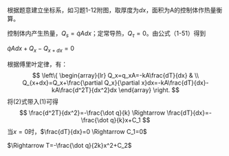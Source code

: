 根据题意建立坐标系，如习题1-12附图，取厚度为$dx$，面积为A的控制体作热量衡算。

控制体内产生热量，$Q_s=\dot{q}Adx$；定常导热，$Q_{\tau}=0$。由公式（1-51）得到

$\dot{q}Adx+Q_x-Q_{x+dx}=0$

根据傅里叶定律，有：
$$
\left\{
\begin{array}{lr}
Q_x=q_xA=-kA\frac{dT}{dx} & \\
Q_{x+dx}=Q_x+\frac{\partial Q_x}{\partial x}dx=-kA\frac{dT}{dx}-kA\frac{d^2T}{dx^2}dx
\end{array}
\right.
$$
将(2)式带入(1)可得
$$
\frac{d^2T}{dx^2}=-\frac{\dot q}{k}
\Rightarrow
\frac{dT}{dx}=-\frac{\dot q}{k}x+C_1
$$
当$x=0$时，$\frac{dT}{dx}=0 \Rightarrow C_1=0$

$\Rightarrow T=-\frac{\dot q}{2k}x^2+C_2$

